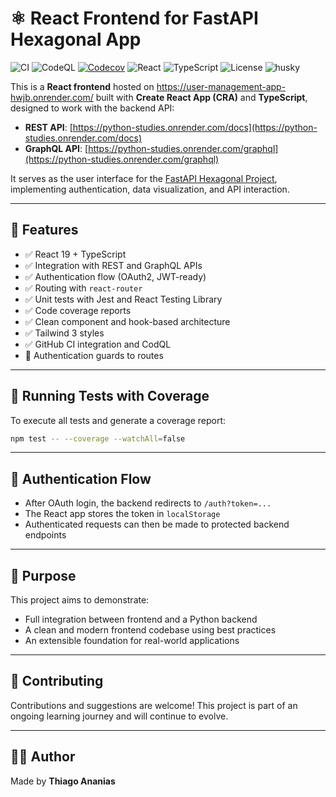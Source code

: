 # ⚛️ React Frontend for FastAPI Hexagonal App

![CI](https://github.com/thiagoanegreiros/user-management-app/actions/workflows/ci.yml/badge.svg)
![CodeQL](https://github.com/thiagoanegreiros/user-management-app/actions/workflows/codeql.yml/badge.svg)
[![Codecov](https://codecov.io/gh/thiagoanegreiros/user-management-app/branch/main/graph/badge.svg)](https://codecov.io/gh/thiagoanegreiros/user-management-app)
![React](https://img.shields.io/badge/react-19.x-blue)
![TypeScript](https://img.shields.io/badge/typescript-4.x-blue)
![License](https://img.shields.io/github/license/thiagoanegreiros/user-management-app.svg)
![husky](https://img.shields.io/badge/husky-pre--commit%20hook-enabled.svg)

This is a **React frontend** hosted on https://user-management-app-hwjb.onrender.com/ built with **Create React App (CRA)** and **TypeScript**, designed to work with the backend API:

- **REST API**: [https://python-studies.onrender.com/docs](https://python-studies.onrender.com/docs)
- **GraphQL API**: [https://python-studies.onrender.com/graphql](https://python-studies.onrender.com/graphql)

It serves as the user interface for the [FastAPI Hexagonal Project](https://github.com/thiagoanegreiros/fastapi-project), implementing authentication, data visualization, and API interaction.

---

## 🚀 Features

- ✅ React 19 + TypeScript
- ✅ Integration with REST and GraphQL APIs
- ✅ Authentication flow (OAuth2, JWT-ready)
- ✅ Routing with `react-router`
- ✅ Unit tests with Jest and React Testing Library  
- ✅ Code coverage reports
- ✅ Clean component and hook-based architecture
- ✅ Tailwind 3 styles
- ✅ GitHub CI integration and CodQL 
- 🔐 Authentication guards to routes

---

## 🧪 Running Tests with Coverage

To execute all tests and generate a coverage report:

```bash
npm test -- --coverage --watchAll=false
```

---

## 📌 Authentication Flow

- After OAuth login, the backend redirects to `/auth?token=...`  
- The React app stores the token in `localStorage`  
- Authenticated requests can then be made to protected backend endpoints  

---

## 🧠 Purpose

This project aims to demonstrate:

- Full integration between frontend and a Python backend  
- A clean and modern frontend codebase using best practices  
- An extensible foundation for real-world applications  

---

## 🤝 Contributing

Contributions and suggestions are welcome! This project is part of an ongoing learning journey and will continue to evolve.

---

## 👨‍💻 Author

Made by **Thiago Ananias**
